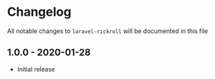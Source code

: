 # Changelog

All notable changes to `laravel-rickroll` will be documented in this file

## 1.0.0 - 2020-01-28

- Initial release
